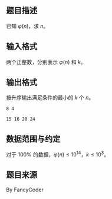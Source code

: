 ## 题目描述

已知 $\varphi(n)$，求 $n$。

## 输入格式

两个正整数，分别表示 $\varphi(n)$ 和 $k$。

## 输出格式

按升序输出满足条件的最小的 $k$ 个 $n$。


```input1
8 4
```


```output1
15 16 20 24
```

## 数据范围与约定

对于 $100\%$ 的数据，$\varphi(n)\le10^{14}$，$k\le 10^3$。

## 题目来源

By FancyCoder

